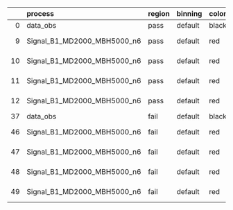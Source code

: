 |    | process                     | region   | binning   | color   | process_type   |   scale | variation   | source_filename                                                      | source_histname    | alias                       | title     |   combine_idx |     lnN |   shapes | syst_type   | direction   | variation_alias   |
|---:|:----------------------------|:---------|:----------|:--------|:---------------|--------:|:------------|:---------------------------------------------------------------------|:-------------------|:----------------------------|:----------|--------------:|--------:|---------:|:------------|:------------|:------------------|
|  0 | data_obs                    | pass     | default   | black   | DATA           |       1 | nominal     | ./histograms_for_2DAlphabet_v18//BH_Data.root                        | hpass              | Data                        | Data      |           nan | nan     |      nan | nan         | nan         | nan               |
|  9 | Signal_B1_MD2000_MBH5000_n6 | pass     | default   | red     | SIGNAL         |       1 | lumi        | ./histograms_for_2DAlphabet_v18//BH_Signal_B1_MD2000_MBH5000_n6.root | hpass              | Signal_B1_MD2000_MBH5000_n6 | BH signal |           nan |   1.016 |      nan | lnN         | nan         | nan               |
| 10 | Signal_B1_MD2000_MBH5000_n6 | pass     | default   | red     | SIGNAL         |       1 | SVM         | ./histograms_for_2DAlphabet_v18//BH_Signal_B1_MD2000_MBH5000_n6.root | hpass_SVMsyst_up   | Signal_B1_MD2000_MBH5000_n6 | BH signal |           nan | nan     |        1 | shapes      | Up          | SVMsyst           |
| 11 | Signal_B1_MD2000_MBH5000_n6 | pass     | default   | red     | SIGNAL         |       1 | SVM         | ./histograms_for_2DAlphabet_v18//BH_Signal_B1_MD2000_MBH5000_n6.root | hpass_SVMsyst_down | Signal_B1_MD2000_MBH5000_n6 | BH signal |           nan | nan     |        1 | shapes      | Down        | SVMsyst           |
| 12 | Signal_B1_MD2000_MBH5000_n6 | pass     | default   | red     | SIGNAL         |       1 | nominal     | ./histograms_for_2DAlphabet_v18//BH_Signal_B1_MD2000_MBH5000_n6.root | hpass              | Signal_B1_MD2000_MBH5000_n6 | BH signal |           nan | nan     |      nan | nan         | nan         | nan               |
| 37 | data_obs                    | fail     | default   | black   | DATA           |       1 | nominal     | ./histograms_for_2DAlphabet_v18//BH_Data.root                        | hfail              | Data                        | Data      |           nan | nan     |      nan | nan         | nan         | nan               |
| 46 | Signal_B1_MD2000_MBH5000_n6 | fail     | default   | red     | SIGNAL         |       1 | lumi        | ./histograms_for_2DAlphabet_v18//BH_Signal_B1_MD2000_MBH5000_n6.root | hfail              | Signal_B1_MD2000_MBH5000_n6 | BH signal |           nan |   1.016 |      nan | lnN         | nan         | nan               |
| 47 | Signal_B1_MD2000_MBH5000_n6 | fail     | default   | red     | SIGNAL         |       1 | SVM         | ./histograms_for_2DAlphabet_v18//BH_Signal_B1_MD2000_MBH5000_n6.root | hfail_SVMsyst_up   | Signal_B1_MD2000_MBH5000_n6 | BH signal |           nan | nan     |        1 | shapes      | Up          | SVMsyst           |
| 48 | Signal_B1_MD2000_MBH5000_n6 | fail     | default   | red     | SIGNAL         |       1 | SVM         | ./histograms_for_2DAlphabet_v18//BH_Signal_B1_MD2000_MBH5000_n6.root | hfail_SVMsyst_down | Signal_B1_MD2000_MBH5000_n6 | BH signal |           nan | nan     |        1 | shapes      | Down        | SVMsyst           |
| 49 | Signal_B1_MD2000_MBH5000_n6 | fail     | default   | red     | SIGNAL         |       1 | nominal     | ./histograms_for_2DAlphabet_v18//BH_Signal_B1_MD2000_MBH5000_n6.root | hfail              | Signal_B1_MD2000_MBH5000_n6 | BH signal |           nan | nan     |      nan | nan         | nan         | nan               |